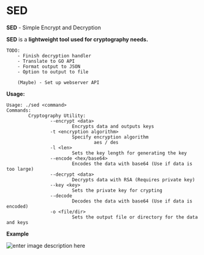 # SED
**SED** - Simple Encrypt and Decryption

**SED** is a **lightweight tool used for cryptography needs.**

    TODO:
    	- Finish decryption handler
		- Translate to GO API
		- Format output to JSON
		- Option to output to file
		
		(Maybe) - Set up webserver API

**Usage:**

    Usage: ./sed <command>
    Commands:
            Cryptography Utility:
                    --encrypt <data>
                            Encrypts data and outputs keys
                    -t <encryption algorithm>
                            Specify encryption algorithm
                                    aes / des
                    -l <len>
                            Sets the key length for generating the key
                    --encode <hex/base64>
                            Encodes the data with base64 (Use if data is too large)
                    --decrypt <data>
                            Decrypts data with RSA (Requires private key)
                    --key <key>
                            Sets the private key for crypting
                    --decode
                            Decodes the data with base64 (Use if data is encoded)
                    -o <file/dir>
                            Sets the output file or directory for the data and keys

**Example**

![enter image description here](https://cdn.discordapp.com/attachments/762193692827189268/905163711277326406/Screen_Shot_2021-11-02_at_11.37.21_AM.png)
